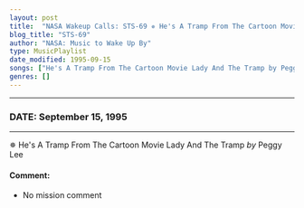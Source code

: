 ```yaml
---
layout: post
title:  "NASA Wakeup Calls: STS-69 ✵ He's A Tramp From The Cartoon Movie Lady And The Tramp by Peggy Lee ✦ September 15, 1995"
blog_title: "STS-69"
author: "NASA: Music to Wake Up By"
type: MusicPlaylist
date_modified: 1995-09-15
songs: ["He's A Tramp From The Cartoon Movie Lady And The Tramp by Peggy Lee"]
genres: []
---
```


----
### DATE: September 15, 1995
----
✵ He's A Tramp From The Cartoon Movie Lady And The Tramp *by* Peggy Lee  

#### Comment:
* No mission comment



<br/>
<center>
	<a target="_blank"
	   href="https://twitter.com/intent/tweet?hashtags=Space,NASA,Playlist,NASAWakeupCalls,SpaceProgram&text=🚀 {{ page.author}}, '{{ page.songs.first }}' {{ page.title }}, {{ site.url }}{{ page.url }}&via=nasawakeupcalls"><i class="fab fa-twitter" title="Tweet this page" alt="Tweet this page" style="font-size: 1.3em;"></i></a>
	&nbsp; 	<i class="fas fa-user-astronaut" style="font-size: 1.5em;"></i> &nbsp;
    <a id="custom_amazon_link"
       type="amzn" search="#"
       category="popular music">
    <i class="fab fa-amazon" style="font-size: 1.3em;"></i></a>
</center>

<!-- Randomly resolve an individual entry from a song array -->
<script src="/assets/javascript/seedrandom.min.js"></script>
<script>
  var wake_me_up = ["He's A Tramp From The Cartoon Movie Lady And The Tramp by Peggy Lee"];
  var prng = new Math.seedrandom();
  function randomSong() {
    song = wake_me_up[Math.floor(Math.random() * wake_me_up.length)];
    var amazon_link = document.getElementById("custom_amazon_link");
    amazon_link.setAttribute("search", song);
  }
  window.onload = randomSong();
</script>

